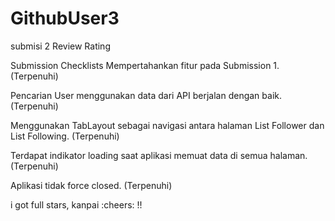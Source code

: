 # GithubUser3
submisi 2
Review Rating
    
Submission Checklists
Mempertahankan fitur pada Submission 1. (Terpenuhi)

Pencarian User menggunakan data dari API berjalan dengan baik. (Terpenuhi)

Menggunakan TabLayout sebagai navigasi antara halaman List Follower dan List Following. (Terpenuhi)

Terdapat indikator loading saat aplikasi memuat data di semua halaman. (Terpenuhi)

Aplikasi tidak force closed. (Terpenuhi)

i got full stars, kanpai :cheers: !!